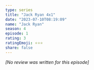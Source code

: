 ```yaml
---
type: series
title: "Jack Ryan 4x1"
date: "2023-07-10T08:19:09"
name: "Jack Ryan"
season: 4
episode: 1
rating: 3
ratingEmoji: ⭐️⭐️⭐️
share: false
---
```


*[No review was written for this episode]*
